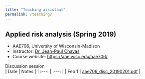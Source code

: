 ```yaml
---
title: "Teaching assistant"
permalink: /teaching/
---
```


## Applied risk analysis (Spring 2019)
* AAE706, University of Wisconsin-Madison
* Instructor: [Dr. Jean-Paul Chavas](https://aae.wisc.edu/faculty/jchavas/)
* Course website: <https://aae.wisc.edu/aae706/>

Discussion session  
| Date | Notes |
| :---: | :---: |
| Feb 1 | [aae706_disc_20190201.pdf](/images/aae706_disc_20190201.pdf) |
